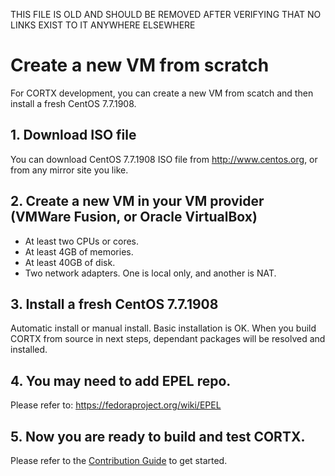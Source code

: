 THIS FILE IS OLD AND SHOULD BE REMOVED AFTER VERIFYING THAT NO LINKS EXIST TO IT ANYWHERE ELSEWHERE


# Create a new VM from scratch
For CORTX development, you can create a new VM from scatch and then install a fresh CentOS 7.7.1908.

## 1. Download ISO file
You can download CentOS 7.7.1908 ISO file from http://www.centos.org, or from any mirror site you like.

## 2. Create a new VM in your VM provider (VMWare Fusion, or Oracle VirtualBox)
* At least two CPUs or cores.
* At least 4GB of memories.
* At least 40GB of disk.
* Two network adapters. One is local only, and another is NAT.

## 3. Install a fresh CentOS 7.7.1908
Automatic install or manual install. Basic installation is OK. When you build CORTX from source in next steps, dependant packages will be resolved and installed.

## 4. You may need to add EPEL repo.
Please refer to: https://fedoraproject.org/wiki/EPEL

## 5. Now you are ready to build and test CORTX. 
Please refer to the [Contribution Guide](../CONTRIBUTING.md) to get started.

